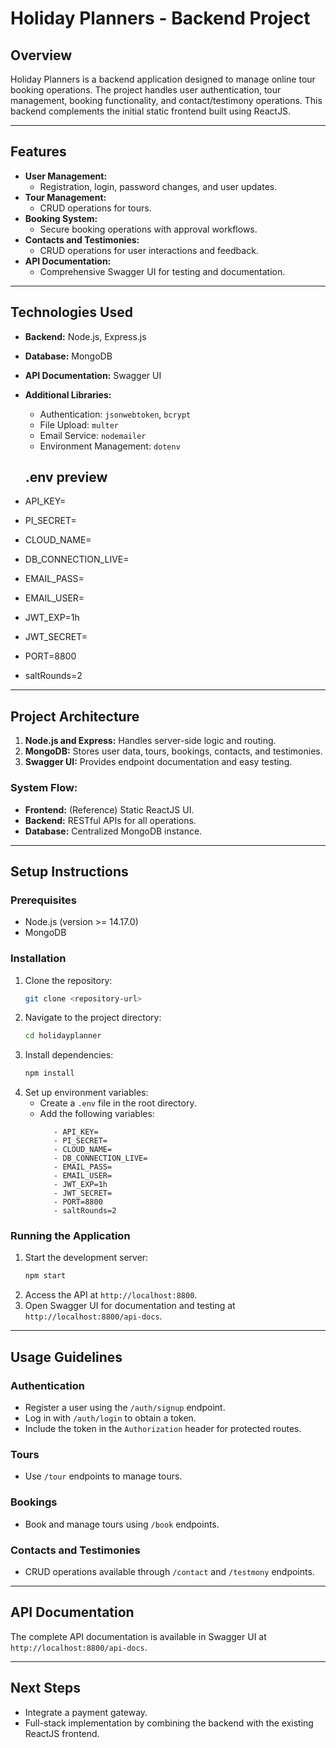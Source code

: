 # Holiday Planners - Backend Project

## Overview
Holiday Planners is a backend application designed to manage online tour booking operations. The project handles user authentication, tour management, booking functionality, and contact/testimony operations. This backend complements the initial static frontend built using ReactJS.

---

## Features
- **User Management:**
  - Registration, login, password changes, and user updates.
- **Tour Management:**
  - CRUD operations for tours.
- **Booking System:**
  - Secure booking operations with approval workflows.
- **Contacts and Testimonies:**
  - CRUD operations for user interactions and feedback.
- **API Documentation:**
  - Comprehensive Swagger UI for testing and documentation.

---

## Technologies Used
- **Backend:** Node.js, Express.js
- **Database:** MongoDB
- **API Documentation:** Swagger UI
- **Additional Libraries:**
  - Authentication: `jsonwebtoken`, `bcrypt`
  - File Upload: `multer`
  - Email Service: `nodemailer`
  - Environment Management: `dotenv`

  ## .env preview

- API_KEY=
- PI_SECRET=
- CLOUD_NAME=
- DB_CONNECTION_LIVE=
- EMAIL_PASS=
- EMAIL_USER=
- JWT_EXP=1h
- JWT_SECRET=
- PORT=8800
- saltRounds=2


---

## Project Architecture
1. **Node.js and Express:** Handles server-side logic and routing.
2. **MongoDB:** Stores user data, tours, bookings, contacts, and testimonies.
3. **Swagger UI:** Provides endpoint documentation and easy testing.

### System Flow:
- **Frontend:** (Reference) Static ReactJS UI.
- **Backend:** RESTful APIs for all operations.
- **Database:** Centralized MongoDB instance.

---

## Setup Instructions

### Prerequisites
- Node.js (version >= 14.17.0)
- MongoDB

### Installation
1. Clone the repository:
   ```bash
   git clone <repository-url>
   ```
2. Navigate to the project directory:
   ```bash
   cd holidayplanner
   ```
3. Install dependencies:
   ```bash
   npm install
   ```
4. Set up environment variables:
   - Create a `.env` file in the root directory.
   - Add the following variables:
     ```
        - API_KEY=
        - PI_SECRET=
        - CLOUD_NAME=
        - DB_CONNECTION_LIVE=
        - EMAIL_PASS=
        - EMAIL_USER=
        - JWT_EXP=1h
        - JWT_SECRET=
        - PORT=8800
        - saltRounds=2
     ```

### Running the Application
1. Start the development server:
   ```bash
   npm start
   ```
2. Access the API at `http://localhost:8800`.
3. Open Swagger UI for documentation and testing at `http://localhost:8800/api-docs`.

---

## Usage Guidelines

### Authentication
- Register a user using the `/auth/signup` endpoint.
- Log in with `/auth/login` to obtain a token.
- Include the token in the `Authorization` header for protected routes.

### Tours
- Use `/tour` endpoints to manage tours.

### Bookings
- Book and manage tours using `/book` endpoints.

### Contacts and Testimonies
- CRUD operations available through `/contact` and `/testmony` endpoints.

---

## API Documentation
The complete API documentation is available in Swagger UI at `http://localhost:8800/api-docs`.

---

## Next Steps
- Integrate a payment gateway.
- Full-stack implementation by combining the backend with the existing ReactJS frontend.
